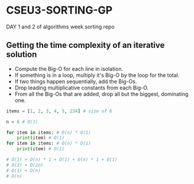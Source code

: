 # CSEU3-SORTING-GP

DAY 1 and 2 of algorithms week sorting repo

## Getting the time complexity of an iterative solution

- Compute the Big-O for each line in isolation.
- If something is in a loop, multiply it's Big-O by the loop for the total.
- If two things happen sequentially, add the Big-Os.
- Drop leading multiplicative constants from each Big-O.
- From all the Big-Os that are added, drop all but the biggest, dominating one.

```python
items = [1, 2, 3, 4, 5, 234] # size of 6

n = 6 # O(1)

for item in items: # O(n) * O(1)
    print(item) # O(1)
for item in items: # O(n) * O(1)
    print(item) # O(1)

# O(1) + O(n) * 1 + O(1) + O(n) * 1 + O(1)
# O(3) + O(2n)
# O(1) + O(n)
# O(n)

```
